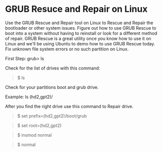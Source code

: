 # GRUB Resuce and Repair on Linux

Use the GRUB Rescue and Repair tool on Linux to Rescue and Repair the bootloader or other system issues. Figure out how to use GRUB Rescue to boot into a system without having to reinstall or look for a different method of repair. GRUB Rescue is a great utility once you know how to use it on Linux and we'll be using Ubuntu to demo how to use GRUB Rescue today. Fix unknown file system errors or no such partition on Linux.

First Step: grub> ls

Check for the list of drives with this command:

> $ ls

Check for your partitions boot and grub drive.

Example: ls (hd2,gpt2)/

After you find the right drive use this command to Repair drive.

> $ set prefix=(hd2,gpt2)/boot/grub

> $ set root=(hd2,gpt2)

> $ insmod normal

> $ normal


